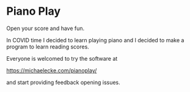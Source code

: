 # Piano Play
Open your score and have fun.

In COVID time I decided to learn playing piano and I decided to make a program to learn reading scores.

Everyone is welcomed to try the software at

https://michaelecke.com/pianoplay/

and start providing feedback opening issues.
